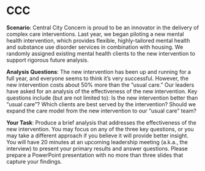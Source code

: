 # CCC

**Scenario**: Central City Concern is proud to be an innovator in the delivery of complex care interventions. Last year, we began piloting a new mental health intervention, which provides flexible, highly-tailored mental health and substance use disorder services in combination with housing. We randomly assigned existing mental health clients to the new intervention to support rigorous future analysis.

**Analysis Questions**: The new intervention has been up and running for a full year, and everyone seems to think it’s very successful. However, the new intervention costs about 50% more than the “usual care.” Our leaders have asked for an analysis of the effectiveness of the new intervention. Key questions include (but are not limited to):
Is the new intervention better than “usual care”?
Which clients are best served by the intervention?
Should we expand the care model from the new intervention to our “usual care” team?

**Your Task**: Produce a brief analysis that addresses the effectiveness of the new intervention. You may focus on any of the three key questions, or you may take a different approach if you believe it will provide better insight. You will have 20 minutes at an upcoming leadership meeting (a.k.a., the interview) to present your primary results and answer questions. Please prepare a PowerPoint presentation with no more than three slides that capture your findings.


